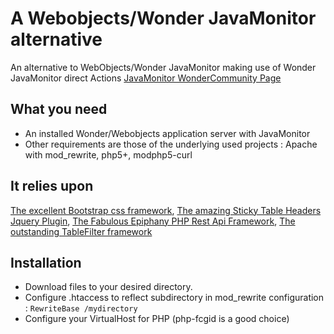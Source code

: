 # A Webobjects/Wonder JavaMonitor alternative

An alternative to WebObjects/Wonder JavaMonitor making use of Wonder JavaMonitor direct Actions [JavaMonitor  WonderCommunity Page](https://wiki.wocommunity.org/display/documentation/Wonder+JavaMonitor+and+wotaskd)


## What you need

  * An installed Wonder/Webobjects application server with JavaMonitor
  * Other requirements are those of the underlying used projects : Apache with mod_rewrite, php5+, modphp5-curl

## It relies upon
[The excellent Bootstrap css framework](http://getbootstrap.com/), [The amazing Sticky Table Headers Jquery Plugin](https://github.com/jmosbech/StickyTableHeaders), [The Fabulous Epiphany PHP Rest Api Framework](https://github.com/jmathai/epiphany), [The outstanding TableFilter framework](https://github.com/koalyptus/TableFilter)

## Installation

  * Download files to your desired directory.
  * Configure .htaccess to reflect subdirectory in mod_rewrite configuration : `RewriteBase /mydirectory`
  * Configure your VirtualHost for PHP (php-fcgid is a good choice)
